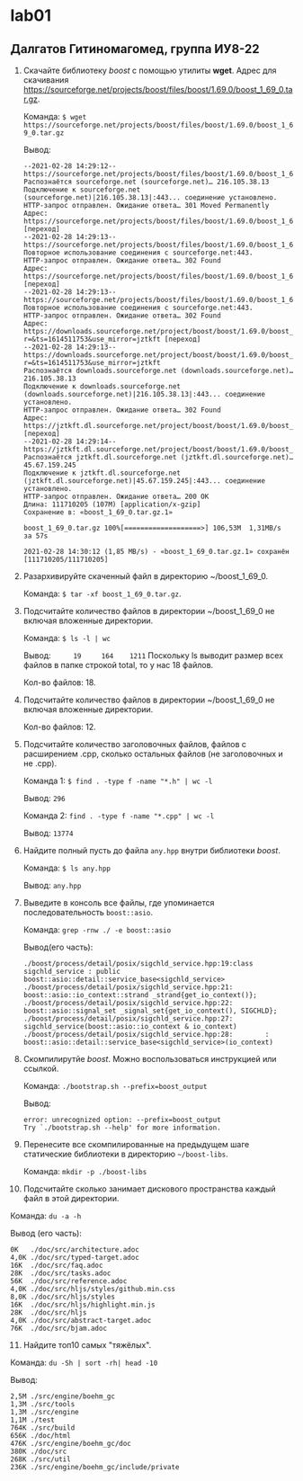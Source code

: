 # lab01
## Далгатов Гитиномагомед, группа ИУ8-22
1. Скачайте библиотеку *boost* с помощью утилиты **wget**. Адрес для скачивания https://sourceforge.net/projects/boost/files/boost/1.69.0/boost_1_69_0.tar.gz.

   Команда: ```$ wget https://sourceforge.net/projects/boost/files/boost/1.69.0/boost_1_69_0.tar.gz```

   Вывод:
   ```
   --2021-02-28 14:29:12--  https://sourceforge.net/projects/boost/files/boost/1.69.0/boost_1_69_0.tar.gz
   Распознаётся sourceforge.net (sourceforge.net)… 216.105.38.13
   Подключение к sourceforge.net (sourceforge.net)|216.105.38.13|:443... соединение установлено.
   HTTP-запрос отправлен. Ожидание ответа… 301 Moved Permanently
   Адрес: https://sourceforge.net/projects/boost/files/boost/1.69.0/boost_1_69_0.tar.gz/ [переход]
   --2021-02-28 14:29:13--  https://sourceforge.net/projects/boost/files/boost/1.69.0/boost_1_69_0.tar.gz/
   Повторное использование соединения с sourceforge.net:443.
   HTTP-запрос отправлен. Ожидание ответа… 302 Found
   Адрес: https://sourceforge.net/projects/boost/files/boost/1.69.0/boost_1_69_0.tar.gz/download [переход]
   --2021-02-28 14:29:13--  https://sourceforge.net/projects/boost/files/boost/1.69.0/boost_1_69_0.tar.gz/download
   Повторное использование соединения с sourceforge.net:443.
   HTTP-запрос отправлен. Ожидание ответа… 302 Found
   Адрес: https://downloads.sourceforge.net/project/boost/boost/1.69.0/boost_1_69_0.tar.gz?r=&ts=1614511753&use_mirror=jztkft [переход]
   --2021-02-28 14:29:13--  https://downloads.sourceforge.net/project/boost/boost/1.69.0/boost_1_69_0.tar.gz?r=&ts=1614511753&use_mirror=jztkft
   Распознаётся downloads.sourceforge.net (downloads.sourceforge.net)… 216.105.38.13
   Подключение к downloads.sourceforge.net (downloads.sourceforge.net)|216.105.38.13|:443... соединение установлено.
   HTTP-запрос отправлен. Ожидание ответа… 302 Found
   Адрес: https://jztkft.dl.sourceforge.net/project/boost/boost/1.69.0/boost_1_69_0.tar.gz [переход]
   --2021-02-28 14:29:14--  https://jztkft.dl.sourceforge.net/project/boost/boost/1.69.0/boost_1_69_0.tar.gz
   Распознаётся jztkft.dl.sourceforge.net (jztkft.dl.sourceforge.net)… 45.67.159.245
   Подключение к jztkft.dl.sourceforge.net (jztkft.dl.sourceforge.net)|45.67.159.245|:443... соединение установлено.
   HTTP-запрос отправлен. Ожидание ответа… 200 OK
   Длина: 111710205 (107M) [application/x-gzip]
   Сохранение в: «boost_1_69_0.tar.gz.1»

   boost_1_69_0.tar.gz 100%[===================>] 106,53M  1,31MB/s    за 57s     

   2021-02-28 14:30:12 (1,85 MB/s) - «boost_1_69_0.tar.gz.1» сохранён [111710205/111710205]
   ```
2. Разархивируйте скаченный файл в директорию ~/boost_1_69_0.

   Команда: ```$ tar -xf boost_1_69_0.tar.gz```.
   
3. Подсчитайте количество файлов в директории ~/boost_1_69_0 не включая вложенные директории.

   Команда: ```$ ls -l | wc```

   Вывод:
   ```     19     164    1211```
   Поскольку ls выводит размер всех файлов в папке строкой total, то у нас 18 файлов.

   Кол-во файлов: 18.
   
4. Подсчитайте количество файлов в директории ~/boost_1_69_0 не включая вложенные директории.

   Кол-во файлов: 12.
   
5. Подсчитайте количество заголовочных файлов, файлов с расширением .cpp, сколько остальных файлов (не заголовочных и не .cpp).

   Команда 1: ```$ find . -type f -name "*.h" | wc -l```
   
   Вывод: ```296```

   Команда 2: ```find . -type f -name "*.cpp" | wc -l```

   Вывод: ```13774```
   
6. Найдите полный пусть до файла ```any.hpp``` внутри библиотеки *boost*.
 
   Команда: ```$ ls any.hpp```
   
   Вывод: ```any.hpp```
   
7. Выведите в консоль все файлы, где упоминается последовательность ```boost::asio```.

   Команда: ```grep -rnw ./ -e boost::asio```
   
   Вывод(его часть): 
   ```
   ./boost/process/detail/posix/sigchld_service.hpp:19:class sigchld_service : public boost::asio::detail::service_base<sigchld_service>
   ./boost/process/detail/posix/sigchld_service.hpp:21:    boost::asio::io_context::strand _strand{get_io_context()};
   ./boost/process/detail/posix/sigchld_service.hpp:22:    boost::asio::signal_set _signal_set{get_io_context(), SIGCHLD};
   ./boost/process/detail/posix/sigchld_service.hpp:27:    sigchld_service(boost::asio::io_context & io_context)
   ./boost/process/detail/posix/sigchld_service.hpp:28:        : boost::asio::detail::service_base<sigchld_service>(io_context)
   ```

8. Скомпилирутйе *boost*. Можно воспользоваться инструкцией или ссылкой.

   Команда: ```./bootstrap.sh --prefix=boost_output```
   
   Вывод:
   ```
   error: unrecognized option: --prefix=boost_output
   Try `./bootstrap.sh --help' for more information.
   ```

9. Перенесите все скомпилированные на предыдущем шаге статические библиотеки в директорию ```~/boost-libs```. 

   Команда: ```mkdir -p ./boost-libs```
   

10. Подсчитайте сколько занимает дискового пространства каждый файл в этой директории.

   Команда: ```du -a -h```
   
   Вывод (его часть):
   ```
   0K	./doc/src/architecture.adoc
   4,0K	./doc/src/typed-target.adoc
   16K	./doc/src/faq.adoc
   28K	./doc/src/tasks.adoc
   56K	./doc/src/reference.adoc
   4,0K	./doc/src/hljs/styles/github.min.css
   8,0K	./doc/src/hljs/styles
   16K	./doc/src/hljs/highlight.min.js
   28K	./doc/src/hljs
   4,0K	./doc/src/abstract-target.adoc
   76K	./doc/src/bjam.adoc
   ```
   
11. Найдите топ10 самых "тяжёлых".
   
   Команда:  ```du -Sh | sort -rh| head -10```
   
   Вывод:
   ```
   2,5M	./src/engine/boehm_gc
   1,3M	./src/tools
   1,3M	./src/engine
   1,1M	./test
   764K	./src/build
   656K	./doc/html
   476K	./src/engine/boehm_gc/doc
   380K	./doc/src
   268K	./src/util
   236K	./src/engine/boehm_gc/include/private
   ```
